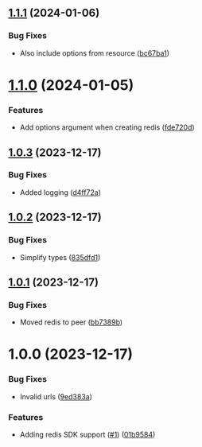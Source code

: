 ## [1.1.1](https://github.com/kapetacom/sdk-nodejs-redis/compare/v1.1.0...v1.1.1) (2024-01-06)


### Bug Fixes

* Also include options from resource ([bc67ba1](https://github.com/kapetacom/sdk-nodejs-redis/commit/bc67ba1056c39def5ca86da29428ce4fac015de3))

# [1.1.0](https://github.com/kapetacom/sdk-nodejs-redis/compare/v1.0.3...v1.1.0) (2024-01-05)


### Features

* Add options argument when creating redis ([fde720d](https://github.com/kapetacom/sdk-nodejs-redis/commit/fde720dad165abcf1ba61c49e713955dc2352db7))

## [1.0.3](https://github.com/kapetacom/sdk-nodejs-redis/compare/v1.0.2...v1.0.3) (2023-12-17)


### Bug Fixes

* Added logging ([d4ff72a](https://github.com/kapetacom/sdk-nodejs-redis/commit/d4ff72a54c88eb3dac083d35c4f8a8f5f9bbfda2))

## [1.0.2](https://github.com/kapetacom/sdk-nodejs-redis/compare/v1.0.1...v1.0.2) (2023-12-17)


### Bug Fixes

* Simplify types ([835dfd1](https://github.com/kapetacom/sdk-nodejs-redis/commit/835dfd1ad62aebb352e78944b99b2edb05f316bd))

## [1.0.1](https://github.com/kapetacom/sdk-nodejs-redis/compare/v1.0.0...v1.0.1) (2023-12-17)


### Bug Fixes

* Moved redis to peer ([bb7389b](https://github.com/kapetacom/sdk-nodejs-redis/commit/bb7389bd24d552b69a88d4f7f182b00104276855))

# 1.0.0 (2023-12-17)


### Bug Fixes

* Invalid urls ([9ed383a](https://github.com/kapetacom/sdk-nodejs-redis/commit/9ed383a49cb60f7b1a0a12cb9c3444f116bbd646))


### Features

* Adding redis SDK support ([#1](https://github.com/kapetacom/sdk-nodejs-redis/issues/1)) ([01b9584](https://github.com/kapetacom/sdk-nodejs-redis/commit/01b9584295209458668ad0168bfec446cfb96264))

